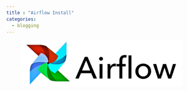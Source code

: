 ```yaml
---
title : "Airflow Install"
categories:
  - blogging
---
```

<figure>
  <img src="/assets/images/2019-04-25-Airflow/logo.png">
  <figcaption></figcaption>
</figure>

